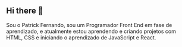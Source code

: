 ## Hi there 👋

Sou o Patrick Fernando, sou um Programador Front End em fase de aprendizado, e atualmente estou aprendendo e criando projetos com HTML, CSS e iniciando o aprendizado de JavaScript e React.
